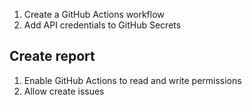 1. Create a GitHub Actions workflow
2. Add API credentials to GitHub Secrets

## Create report

1. Enable GitHub Actions to read and write permissions
2. Allow create issues